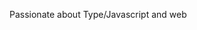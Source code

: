 <!-- [![Stats](https://github-readme-stats.vercel.app/api?username=SebastianFlo&show_icons=true&theme=tokyonight)](https://github.com/anuraghazra/github-readme-stats)


[![Languages](https://github-readme-stats.vercel.app/api/top-langs/?username=SebastianFlo&hide=php&theme=tokyonight)](https://github.com/anuraghazra/github-readme-stats)
 -->
 
 Passionate about Type/Javascript and web
